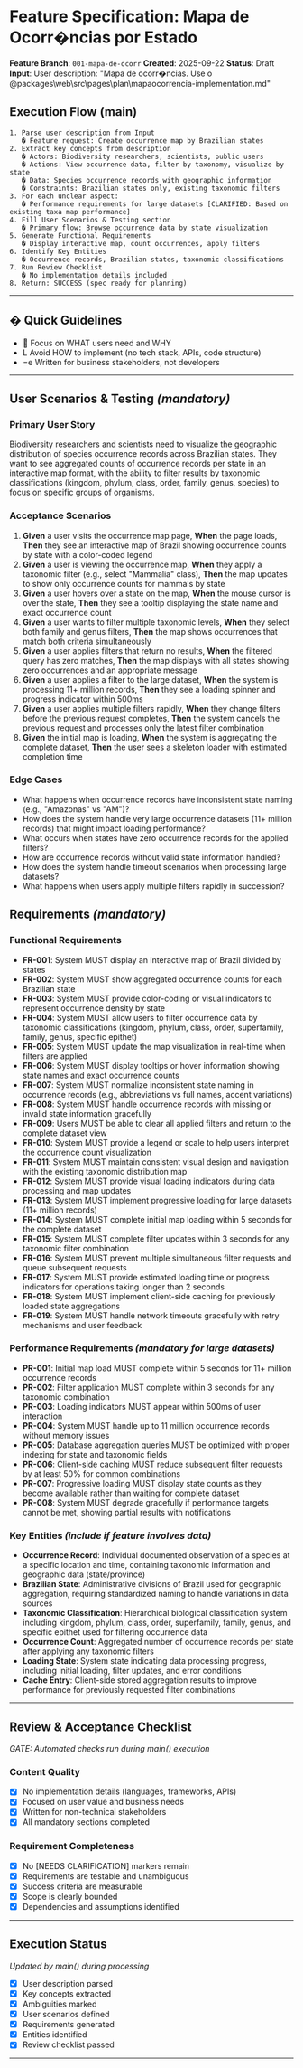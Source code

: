 # Feature Specification: Mapa de Ocorr�ncias por Estado

**Feature Branch**: `001-mapa-de-ocorr`
**Created**: 2025-09-22
**Status**: Draft
**Input**: User description: "Mapa de ocorr�ncias. Use o @packages\web\src\pages\plan\mapaocorrencia-implementation.md"

## Execution Flow (main)

```
1. Parse user description from Input
   � Feature request: Create occurrence map by Brazilian states
2. Extract key concepts from description
   � Actors: Biodiversity researchers, scientists, public users
   � Actions: View occurrence data, filter by taxonomy, visualize by state
   � Data: Species occurrence records with geographic information
   � Constraints: Brazilian states only, existing taxonomic filters
3. For each unclear aspect:
   � Performance requirements for large datasets [CLARIFIED: Based on existing taxa map performance]
4. Fill User Scenarios & Testing section
   � Primary flow: Browse occurrence data by state visualization
5. Generate Functional Requirements
   � Display interactive map, count occurrences, apply filters
6. Identify Key Entities
   � Occurrence records, Brazilian states, taxonomic classifications
7. Run Review Checklist
   � No implementation details included
8. Return: SUCCESS (spec ready for planning)
```

---

## � Quick Guidelines

-  Focus on WHAT users need and WHY
- L Avoid HOW to implement (no tech stack, APIs, code structure)
- =e Written for business stakeholders, not developers

---

## User Scenarios & Testing _(mandatory)_

### Primary User Story

Biodiversity researchers and scientists need to visualize the geographic distribution of species occurrence records across Brazilian states. They want to see aggregated counts of occurrence records per state in an interactive map format, with the ability to filter results by taxonomic classifications (kingdom, phylum, class, order, family, genus, species) to focus on specific groups of organisms.

### Acceptance Scenarios

1. **Given** a user visits the occurrence map page, **When** the page loads, **Then** they see an interactive map of Brazil showing occurrence counts by state with a color-coded legend
2. **Given** a user is viewing the occurrence map, **When** they apply a taxonomic filter (e.g., select "Mammalia" class), **Then** the map updates to show only occurrence counts for mammals by state
3. **Given** a user hovers over a state on the map, **When** the mouse cursor is over the state, **Then** they see a tooltip displaying the state name and exact occurrence count
4. **Given** a user wants to filter multiple taxonomic levels, **When** they select both family and genus filters, **Then** the map shows occurrences that match both criteria simultaneously
5. **Given** a user applies filters that return no results, **When** the filtered query has zero matches, **Then** the map displays with all states showing zero occurrences and an appropriate message
6. **Given** a user applies a filter to the large dataset, **When** the system is processing 11+ million records, **Then** they see a loading spinner and progress indicator within 500ms
7. **Given** a user applies multiple filters rapidly, **When** they change filters before the previous request completes, **Then** the system cancels the previous request and processes only the latest filter combination
8. **Given** the initial map is loading, **When** the system is aggregating the complete dataset, **Then** the user sees a skeleton loader with estimated completion time

### Edge Cases

- What happens when occurrence records have inconsistent state naming (e.g., "Amazonas" vs "AM")?
- How does the system handle very large occurrence datasets (11+ million records) that might impact loading performance?
- What occurs when states have zero occurrence records for the applied filters?
- How are occurrence records without valid state information handled?
- How does the system handle timeout scenarios when processing large datasets?
- What happens when users apply multiple filters rapidly in succession?

## Requirements _(mandatory)_

### Functional Requirements

- **FR-001**: System MUST display an interactive map of Brazil divided by states
- **FR-002**: System MUST show aggregated occurrence counts for each Brazilian state
- **FR-003**: System MUST provide color-coding or visual indicators to represent occurrence density by state
- **FR-004**: System MUST allow users to filter occurrence data by taxonomic classifications (kingdom, phylum, class, order, superfamily, family, genus, specific epithet)
- **FR-005**: System MUST update the map visualization in real-time when filters are applied
- **FR-006**: System MUST display tooltips or hover information showing state names and exact occurrence counts
- **FR-007**: System MUST normalize inconsistent state naming in occurrence records (e.g., abbreviations vs full names, accent variations)
- **FR-008**: System MUST handle occurrence records with missing or invalid state information gracefully
- **FR-009**: Users MUST be able to clear all applied filters and return to the complete dataset view
- **FR-010**: System MUST provide a legend or scale to help users interpret the occurrence count visualization
- **FR-011**: System MUST maintain consistent visual design and navigation with the existing taxonomic distribution map
- **FR-012**: System MUST provide visual loading indicators during data processing and map updates
- **FR-013**: System MUST implement progressive loading for large datasets (11+ million records)
- **FR-014**: System MUST complete initial map loading within 5 seconds for the complete dataset
- **FR-015**: System MUST complete filter updates within 3 seconds for any taxonomic filter combination
- **FR-016**: System MUST prevent multiple simultaneous filter requests and queue subsequent requests
- **FR-017**: System MUST provide estimated loading time or progress indicators for operations taking longer than 2 seconds
- **FR-018**: System MUST implement client-side caching for previously loaded state aggregations
- **FR-019**: System MUST handle network timeouts gracefully with retry mechanisms and user feedback

### Performance Requirements _(mandatory for large datasets)_

- **PR-001**: Initial map load MUST complete within 5 seconds for 11+ million occurrence records
- **PR-002**: Filter application MUST complete within 3 seconds for any taxonomic combination
- **PR-003**: Loading indicators MUST appear within 500ms of user interaction
- **PR-004**: System MUST handle up to 11 million occurrence records without memory issues
- **PR-005**: Database aggregation queries MUST be optimized with proper indexing for state and taxonomic fields
- **PR-006**: Client-side caching MUST reduce subsequent filter requests by at least 50% for common combinations
- **PR-007**: Progressive loading MUST display state counts as they become available rather than waiting for complete dataset
- **PR-008**: System MUST degrade gracefully if performance targets cannot be met, showing partial results with notifications

### Key Entities _(include if feature involves data)_

- **Occurrence Record**: Individual documented observation of a species at a specific location and time, containing taxonomic information and geographic data (state/province)
- **Brazilian State**: Administrative divisions of Brazil used for geographic aggregation, requiring standardized naming to handle variations in data sources
- **Taxonomic Classification**: Hierarchical biological classification system including kingdom, phylum, class, order, superfamily, family, genus, and specific epithet used for filtering occurrence data
- **Occurrence Count**: Aggregated number of occurrence records per state after applying any taxonomic filters
- **Loading State**: System state indicating data processing progress, including initial loading, filter updates, and error conditions
- **Cache Entry**: Client-side stored aggregation results to improve performance for previously requested filter combinations

---

## Review & Acceptance Checklist

_GATE: Automated checks run during main() execution_

### Content Quality

- [x] No implementation details (languages, frameworks, APIs)
- [x] Focused on user value and business needs
- [x] Written for non-technical stakeholders
- [x] All mandatory sections completed

### Requirement Completeness

- [x] No [NEEDS CLARIFICATION] markers remain
- [x] Requirements are testable and unambiguous
- [x] Success criteria are measurable
- [x] Scope is clearly bounded
- [x] Dependencies and assumptions identified

---

## Execution Status

_Updated by main() during processing_

- [x] User description parsed
- [x] Key concepts extracted
- [x] Ambiguities marked
- [x] User scenarios defined
- [x] Requirements generated
- [x] Entities identified
- [x] Review checklist passed

---
